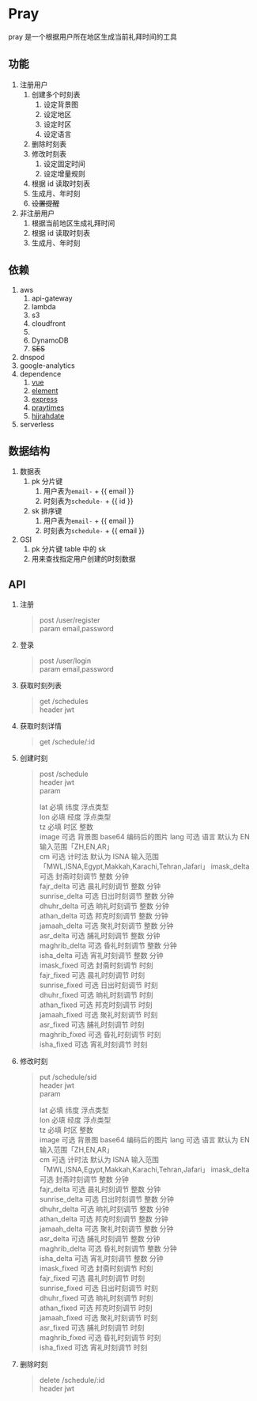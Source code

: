 # Pray

pray 是一个根据用户所在地区生成当前礼拜时间的工具

## 功能

1. 注册用户
   1. 创建多个时刻表
      1. 设定背景图
      2. 设定地区
      3. 设定时区
      4. 设定语言
   2. 删除时刻表
   3. 修改时刻表
      1. 设定固定时间
      2. 设定增量规则
   4. 根据 id 读取时刻表
   5. 生成月、年时刻
   6. ~~设置提醒~~
2. 非注册用户
   1. 根据当前地区生成礼拜时间
   2. 根据 id 读取时刻表
   3. 生成月、年时刻

## 依赖

1. aws
   1. api-gateway
   2. lambda
   3. s3
   4. cloudfront
   5. ​
   6. DynamoDB
   7. ~~SES~~
2. dnspod
3. google-analytics
4. dependence
   1. [vue](https://github.com/vuejs/vue)
   2. [element](https://github.com/ElemeFE/element)
   3. [express](https://github.com/expressjs/express)
   4. [praytimes](http://praytimes.org/manual)
   5. [hijrahdate](https://github.com/msarhan/hijrah-date#readme)
5. serverless

## 数据结构

1. 数据表
   1. pk 分片键
      1. 用户表为`email-` + {{ email }}
      2. 时刻表为`schedule-` + {{ id }}
   2. sk 排序键
      1. 用户表为`email-` + {{ email }}
      2. 时刻表为`schedule-` + {{ email }}
2. GSI
   1. pk 分片键 table 中的 sk
   2. 用来查找指定用户创建的时刻数据

## API

1. 注册
   > post /user/register  
   > param email,password
2. 登录
   > post /user/login  
   > param email,password
3. 获取时刻列表
   > get /schedules  
   > header jwt
4. 获取时刻详情
   > get /schedule/:id
5. 创建时刻

   > post /schedule  
   > header jwt  
   > param
   >
   > lat 必填 纬度 浮点类型  
   > lon 必填 经度 浮点类型  
   > tz 必填 时区 整数  
   > image 可选 背景图 base64 编码后的图片
   > lang 可选 语言 默认为 EN 输入范围「ZH,EN,AR」  
   > cm 可选 计时法 默认为 ISNA 输入范围「MWL,ISNA,Egypt,Makkah,Karachi,Tehran,Jafari」
   > imask_delta 可选 封斋时刻调节 整数 分钟  
   > fajr_delta 可选 晨礼时刻调节 整数 分钟  
   > sunrise_delta 可选 日出时刻调节 整数 分钟  
   > dhuhr_delta 可选 晌礼时刻调节 整数 分钟  
   > athan_delta 可选 邦克时刻调节 整数 分钟  
   > jamaah_delta 可选 聚礼时刻调节 整数 分钟  
   > asr_delta 可选 脯礼时刻调节 整数 分钟  
   > maghrib_delta 可选 昏礼时刻调节 整数 分钟  
   > isha_delta 可选 宵礼时刻调节 整数 分钟  
   > imask_fixed 可选 封斋时刻调节 时刻  
   > fajr_fixed 可选 晨礼时刻调节 时刻  
   > sunrise_fixed 可选 日出时刻调节 时刻  
   > dhuhr_fixed 可选 晌礼时刻调节 时刻  
   > athan_fixed 可选 邦克时刻调节 时刻  
   > jamaah_fixed 可选 聚礼时刻调节 时刻  
   > asr_fixed 可选 脯礼时刻调节 时刻  
   > maghrib_fixed 可选 昏礼时刻调节 时刻  
   > isha_fixed 可选 宵礼时刻调节 时刻

6) 修改时刻
   > put /schedule/sid  
   > header jwt  
   > param
   >
   > lat 必填 纬度 浮点类型  
   > lon 必填 经度 浮点类型  
   > tz 必填 时区 整数  
   > image 可选 背景图 base64 编码后的图片
   > lang 可选 语言 默认为 EN 输入范围「ZH,EN,AR」  
   > cm 可选 计时法 默认为 ISNA 输入范围「MWL,ISNA,Egypt,Makkah,Karachi,Tehran,Jafari」
   > imask_delta 可选 封斋时刻调节 整数 分钟  
   > fajr_delta 可选 晨礼时刻调节 整数 分钟  
   > sunrise_delta 可选 日出时刻调节 整数 分钟  
   > dhuhr_delta 可选 晌礼时刻调节 整数 分钟  
   > athan_delta 可选 邦克时刻调节 整数 分钟  
   > jamaah_delta 可选 聚礼时刻调节 整数 分钟  
   > asr_delta 可选 脯礼时刻调节 整数 分钟  
   > maghrib_delta 可选 昏礼时刻调节 整数 分钟  
   > isha_delta 可选 宵礼时刻调节 整数 分钟  
   > imask_fixed 可选 封斋时刻调节 时刻  
   > fajr_fixed 可选 晨礼时刻调节 时刻  
   > sunrise_fixed 可选 日出时刻调节 时刻  
   > dhuhr_fixed 可选 晌礼时刻调节 时刻  
   > athan_fixed 可选 邦克时刻调节 时刻  
   > jamaah_fixed 可选 聚礼时刻调节 时刻  
   > asr_fixed 可选 脯礼时刻调节 时刻  
   > maghrib_fixed 可选 昏礼时刻调节 时刻  
   > isha_fixed 可选 宵礼时刻调节 时刻
7) 删除时刻
   > delete /schedule/:id  
   > header jwt
